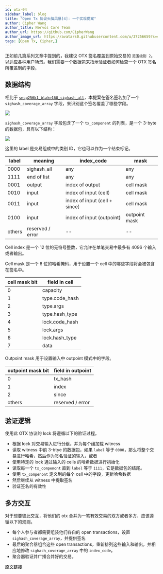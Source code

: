 ```yaml
---
id: otx-04
sidebar_label: blog
title: "Open Tx 协议头脑风暴[4]: 一个实现提案"
author: Cipher Wang
author_title: Nervos Core Team
author_url: https://github.com/CipherWang
author_image_url: https://avatars0.githubusercontent.com/u/37256659?s=400&u=02e6d8238975affb3d374690516896a06efe0ce4&v=4
tags: [Open Tx, Cipher,]
---
```


<!--truncate-->

正如前几篇系列文章中提到的，我建议 OTX 签名覆盖到原始交易的 `范围级别 2`，以适应各种用户场景。我们需要一个数据包来指示验证者如何检查一个 OTX 签名所覆盖到的字段。

## 数据结构

相比于 [`secp256k1_blake160_sighash_all`](https://github.com/nervosnetwork/ckb-system-scripts/blob/master/c/secp256k1_blake160_sighash_all.c)，本提案在签名签名加了一个 `sighash_coverage_array` 字段，来识别这个签名覆盖了哪些字段。

![](/img/blog/otx-04-1.png)

`sighash_coverage_array` 字段包含了一个 `tx_component` 的列表，是一个 3-byte 的数据包，具有以下结构：

![](/img/blog/otx-04-2.png)

这里的 label 是交易组成中的类别 ID，它也可以作为一个结束标记。

|  label |  meaning  | index_code | mask |
|  ------ | ------------  | ---------------- | ------- |
| 0000  | sighash_all | any | any |
| 1111  | end of list | any | any |
| 0001 | output | index of output | cell mask |
| 0010 | input   | index of input (cell) | cell mask |
| 0011 | input   | index of input (cell + since) | cell mask |
| 0100 | input   | index of input (outpoint) | outpoint mask |
| others |  reserved / error | -- | -- |

Cell index 是一个 12 位的无符号整数，它允许在单笔交易中最多有 4096 个输入或者输出。

Cell mask 是一个 8 位的哈希掩码，用于设置一个 cell 中的哪些字段将会被包含在签名中。

| cell mask bit | field in cell |
| --------------- | --------------- |
| 0 | capacity |
| 1 | type.code_hash |
| 2 | type.args |
| 3 | type.hash_type |
| 4 | lock.code_hash |
| 5 | lock.args |
| 6 | lock.hash_type |
| 7 | data |

Outpoint mask 用于设置输入中 outpoint 模式中的字段。

| outpoint mask bit | field in outpoint |
| ----------------------- | -------------------- |
| 0 | tx_hash |
| 1 | index |
| 2 | since |
| others | reserved / error |

## 验证逻辑

使用此 OTX 协议的 lock 将遵循以下的验证过程。

* 根据 lock 对交易输入进行分组，并为每个组加载 witness
* 读取 witness 中前 3-btye 的数据包，如果 `label` 等于 `0000`，那么将整个交易进行哈希，然后作为签名验证的输入，或者
* 使用特定的 lock 通过输入的 cells 的哈希数据进行初始化
* 读取每一个 `tx_compenont` 直到 `label` 等于 `1111`，它是数据包的结尾。
* 使用 `tx_compenont` 定义到的每个 cell 中的字段，更新哈希数据
* 然后继续从 witness 中提取签名
* 验证签名的有效性

## 多方交互

对于想要彼此交互，将他们的 otx 合并为一笔有效交易的双方或者多方，应该遵循以下的规则。

* 每个人参与者都需要组装他们各自的 open transactions，设置 `sighash_coverage_array`，并提供签名
* 最后的聚合器组合这些 open transactions，重新排列这些输入和输出，并相应地修改 `sighash_coverage_array` 中的 `index_code`。
* 聚合器验证并广播合并好的交易。

[原文链接](https://talk.nervos.org/t/open-tx-protocol-brainstorm-4-an-implementation-proposal/4427)